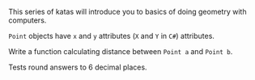This series of katas will introduce you to basics of doing geometry with computers.

`Point` objects have `x` and `y` attributes (`X` and `Y` in `C#`) attributes.

Write a function calculating distance between `Point a` and `Point b`.

Tests round answers to 6 decimal places.
